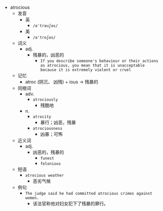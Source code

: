 - atrocious
  - 发音
    - 英
      - `/ə'trəuʃəs/`
    - 美
      - `/ə'troʃəs/`
  - 词义
    - adj.
      - 残暴的，凶恶的
        - `If you describe someone's behaviour or their actions as atrocious, you mean that it is unacceptable because it is extremely violent or cruel`
  - 记忆
    - atroc (阴沉， 凶残) + ious → 残暴的
  - 同根词
    - adv.
      - `atrociously`
        - 残酷地
    - n.
      - `atrocity`
        - 暴行；凶恶，残暴
      - `atrociousness`
        - 凶暴；可怖
  - 近义词
    - adj.
      - 凶恶的，残暴的
        - `funest`
        - `felonious`
  - 短语
    - `atrocious weather`
      - 恶劣气候 
  - 例句
    - `The judge said he had committed atrocious crimes against women.`
      - 该法官称他对妇女犯下了残暴的罪行。

